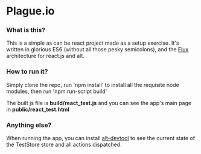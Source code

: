 # Plague.io

### What is this?

This is a simple as can be react project made as a setup exercise.
It's written in glorious ES6 (without all those pesky semicolons), and the [Flux](https://facebook.github.io/flux/docs/overview.html) architecture for react.js and alt.

### How to run it?

Simply clone the repo, run 'npm install' to install all the requisite node modules, then run 'npm run-script build'

The built js file is **build/react_test.js** and you can see the app's main page in **public/react_test.html**

### Anything else?

When running the app, you can install [alt-devtool](https://github.com/goatslacker/alt-devtool) to see the current state of the TestStore store and all actions dispatched.